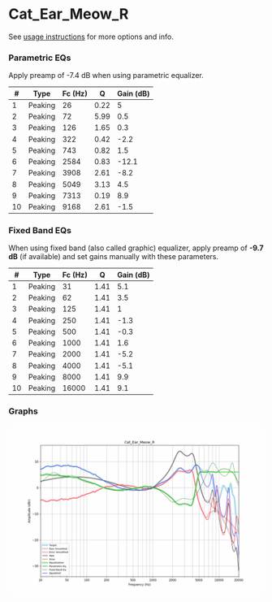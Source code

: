 # Cat_Ear_Meow_R
See [usage instructions](https://github.com/jaakkopasanen/AutoEq#usage) for more options and info.

### Parametric EQs
Apply preamp of -7.4 dB when using parametric equalizer.

|   # | Type    |   Fc (Hz) |    Q |   Gain (dB) |
|-----|---------|-----------|------|-------------|
|   1 | Peaking |        26 | 0.22 |         5   |
|   2 | Peaking |        72 | 5.99 |         0.5 |
|   3 | Peaking |       126 | 1.65 |         0.3 |
|   4 | Peaking |       322 | 0.42 |        -2.2 |
|   5 | Peaking |       743 | 0.82 |         1.5 |
|   6 | Peaking |      2584 | 0.83 |       -12.1 |
|   7 | Peaking |      3908 | 2.61 |        -8.2 |
|   8 | Peaking |      5049 | 3.13 |         4.5 |
|   9 | Peaking |      7313 | 0.19 |         8.9 |
|  10 | Peaking |      9168 | 2.61 |        -1.5 |

### Fixed Band EQs
When using fixed band (also called graphic) equalizer, apply preamp of **-9.7 dB** (if available) and set gains manually with these parameters.

|   # | Type    |   Fc (Hz) |    Q |   Gain (dB) |
|-----|---------|-----------|------|-------------|
|   1 | Peaking |        31 | 1.41 |         5.1 |
|   2 | Peaking |        62 | 1.41 |         3.5 |
|   3 | Peaking |       125 | 1.41 |         1   |
|   4 | Peaking |       250 | 1.41 |        -1.3 |
|   5 | Peaking |       500 | 1.41 |        -0.3 |
|   6 | Peaking |      1000 | 1.41 |         1.6 |
|   7 | Peaking |      2000 | 1.41 |        -5.2 |
|   8 | Peaking |      4000 | 1.41 |        -5.1 |
|   9 | Peaking |      8000 | 1.41 |         9.9 |
|  10 | Peaking |     16000 | 1.41 |         9.1 |

### Graphs
![](./Cat_Ear_Meow_R.png)
